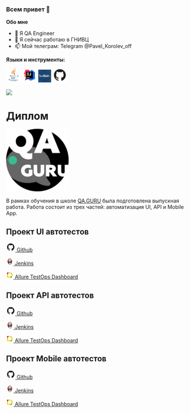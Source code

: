 ### Всем привет 👋

**Обо мне**

- 💼 Я QA Engineer
- 🌱 Я сейчас работаю в ГНИВЦ
- 📫 Мой телеграм: Telegram @Pavel_Korolev_off

**Языки и инструменты:**

<code><img src="media/java.png" width="40"/></code>
<code><img src="media/IJ.png" width="40"/></code>
<code><img src="media/TestRail.png" width="35"/></code>
<code><img src="media/git.png" width="40"/></code>



<a href="https://github.com/PavelKorolevA/github-readme-stats"><img align="center" src="https://github-readme-stats.vercel.app/api?username=PavelKorolevA&show_icons=true&include_all_commits=true&theme=buefy&hide_border=true"/></a>

# Диплом
<code><img src="media/diplom.png"></code>

В рамках обучения в школе <a href="QA.GURU">QA.GURU</a> была подготовлена выпускная работа.
Работа состоит из трех частей: автоматизация UI, API и Mobile App.

**Проект UI автотестов**
------------------------
<a href="https://github.com/PavelKorolevA/TestWildberries"><img src="media/git.png" width="25"/> Github</a>

<a href="https://jenkins.autotests.cloud/job/pkorolev_diplom/"> <img src="media/Jenkins.png" width="20"/> Jenkins</a>

<a href="https://jenkins.autotests.cloud/job/pkorolev_diplom/allure/"><img src="media/AllureReport.png" width="20"/> Allure TestOps Dashboard</a>


**Проект API автотестов**
------------------------
<a href="https://github.com/PavelKorolevA/rest_api"><img src="media/git.png" width="25"/> Github</a>

<a href="https://jenkins.autotests.cloud/job/pkorolev_diplom_rest_api/"><img src="media/Jenkins.png" width="20"/> Jenkins</a>

<a href="https://jenkins.autotests.cloud/job/pkorolev_diplom_rest_api/allure/"><img src="media/AllureReport.png" width="20"/> Allure TestOps Dashboard</a>


**Проект Mobile автотестов**
------------------------
<a href="https://github.com/PavelKorolevA/mobile_progect_Wiki"><img src="media/git.png" width="25"/> Github</a>

<a href="https://jenkins.autotests.cloud/job/pkorolev_diplom_mobile/"><img src="media/Jenkins.png" width="20"/> Jenkins</a>

<a href="https://jenkins.autotests.cloud/job/pkorolev_diplom_mobile/allure/"><img src="media/AllureReport.png" width="20"/> Allure TestOps Dashboard</a>
